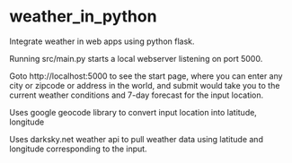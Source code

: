 # weather_in_python
Integrate weather in web apps using python flask.

Running src/main.py starts a local webserver listening on port 5000.

Goto http://localhost:5000 to see the start page, where you can enter any city or zipcode or address in the world, and submit would take you to the current weather conditions and 7-day forecast for the input location.

Uses google geocode library to convert input location into latitude, longitude

Uses darksky.net weather api to pull weather data using latitude and longitude corresponding to the input.
